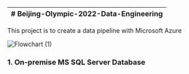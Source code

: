 |# Beijing-Olympic-2022-Data-Engineering|
|               :-:                     |
This project is to create a data pipeline with Microsoft Azure

![Flowchart (1)](https://github.com/DucTran182/Beijing-Olympic-2022-Data-Engineering/assets/102782569/aeb69ce4-26c7-4871-88eb-8424228e0565)

### 1. On-premise MS SQL Server Database

